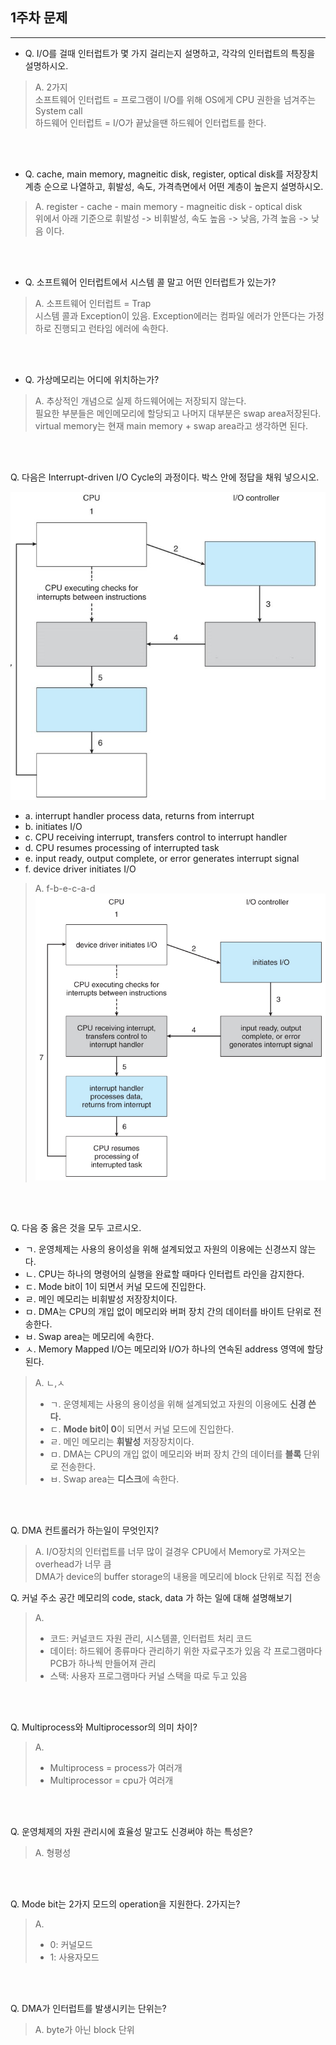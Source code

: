## 1주차 문제

---

- Q. I/O를 걸때 인터럽트가 몇 가지 걸리는지 설명하고, 각각의 인터럽트의 특징을 설명하시오.
> A. 2가지 <br>
> 소프트웨어 인터럽트 = 프로그램이 I/O를 위해 OS에게 CPU 권한을 넘겨주는 System call<br>
> 하드웨어 인터럽트 = I/O가 끝났을땐 하드웨어 인터럽트를 한다.

<br><br>

- Q. cache, main memory, magneitic disk, register, optical disk를 저장장치 계층 순으로 나열하고,
휘발성, 속도, 가격측면에서 어떤 계층이 높은지 설명하시오.
> A. register - cache - main memory - magneitic disk - optical disk<br>
> 위에서 아래 기준으로 휘발성 -> 비휘발성, 속도 높음 -> 낮음, 가격 높음 -> 낮음 이다. 

<br><br>

- Q. 소프트웨어 인터럽트에서 시스템 콜 말고 어떤 인터럽트가 있는가?
> A. 소프트웨어 인터럽트 = Trap<br>
시스템 콜과 Exception이 있음. Exception에러는 컴파일 에러가 안뜬다는 가정하로 진행되고 런타임 에러에 속한다.

<br><br>

- Q. 가상메모리는 어디에 위치하는가?
> A. 추상적인 개념으로 실제 하드웨어에는 저장되지 않는다. <br>
필요한 부분들은 메인메모리에 할당되고 나머지 대부분은 swap area저장된다. <br>
virtual memory는 현재 main memory + swap area라고 생각하면 된다.

<br><br>

Q. 다음은 Interrupt-driven I/O Cycle의 과정이다. 박스 안에 정답을 채워 넣으시오.

   ![week1_problem_1.jpg](https://github.com/gashe-soo/OS-7week-KOCW/blob/main/asset/week1_problem_1.jpg?raw=true)

   - a.  interrupt handler process data, returns from interrupt
   - b. initiates I/O
   - c. CPU receiving interrupt, transfers control to interrupt handler
   - d. CPU resumes processing of interrupted task
   - e. input ready, output complete, or error generates interrupt signal
   - f. device driver initiates I/O

> A. f-b-e-c-a-d
![week1_problem_1_answer.jpg](https://github.com/gashe-soo/OS-7week-KOCW/blob/main/asset/week1_problem_1_answer.jpg?raw=true)

<br><br>

Q. 다음 중 옳은 것을 모두 고르시오.
   - ㄱ. 운영체제는 사용의 용이성을 위해 설계되었고 자원의 이용에는 신경쓰지 않는다.
   - ㄴ. CPU는 하나의 명령어의 실행을 완료할 때마다 인터럽트 라인을 감지한다.
   - ㄷ. Mode bit이 1이 되면서 커널 모드에 진입한다.
   - ㄹ. 메인 메모리는 비휘발성 저장장치이다.
   - ㅁ. DMA는 CPU의 개입 없이 메모리와 버퍼 장치 간의 데이터를 바이트 단위로 전송한다.
   - ㅂ. Swap area는 메모리에 속한다.
   - ㅅ. Memory Mapped I/O는 메모리와 I/O가 하나의 연속된 address 영역에 할당된다.

> A. ㄴ,ㅅ <br>
> - ㄱ. 운영체제는 사용의 용이성을 위해 설계되었고 자원의 이용에도 **신경 쓴다.**
> - ㄷ. **Mode bit이 0**이 되면서 커널 모드에 진입한다.
> - ㄹ. 메인 메모리는 **휘발성** 저장장치이다.
> - ㅁ. DMA는 CPU의 개입 없이 메모리와 버퍼 장치 간의 데이터를 **블록** 단위로 전송한다.
> - ㅂ. Swap area는 **디스크**에 속한다.

<br><br>

Q. DMA 컨트롤러가 하는일이 무엇인지?
> A. I/O장치의 인터럽트를 너무 많이 걸경우 CPU에서 Memory로 가져오는 overhead가 너무 큼<br>
DMA가 device의 buffer storage의 내용을 메모리에 block 단위로 직접 전송

Q. 커널 주소 공간 메모리의 code, stack, data 가 하는 일에 대해 설명해보기
> A. 
> - 코드: 커널코드 자원 관리, 시스템콜, 인터럽트 처리 코드
> - 데이터: 하드웨어 종류마다 관리하기 위한 자료구조가 있음
각 프로그램마다 PCB가 하나씩 만들어져 관리
> - 스택: 사용자 프로그램마다 커널 스택을 따로 두고 있음

<br><br>

Q. Multiprocess와 Multiprocessor의 의미 차이?
> A. 
> - Multiprocess = process가 여러개
> - Multiprocessor = cpu가 여러개

<br><br>

Q. 운영체제의 자원 관리시에 효율성 말고도 신경써야 하는 특성은?
> A. 형평성

<br><br>

Q. Mode bit는 2가지 모드의 operation을 지원한다. 2가지는?
> A.
> - 0: 커널모드
> - 1: 사용자모드

<br><br>

Q. DMA가 인터럽트를 발생시키는 단위는?
> A. byte가 아닌 block 단위